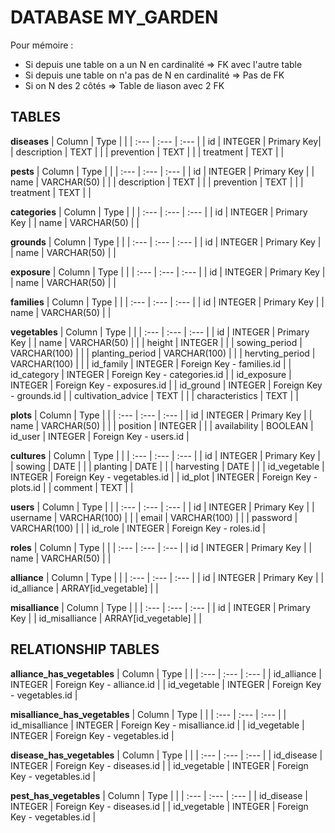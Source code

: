 # DATABASE MY_GARDEN

Pour mémoire :

- Si depuis une table on a un N en cardinalité => FK avec l'autre table
- Si depuis une table on n'a pas de N en cardinalité => Pas de FK
- Si on N des 2 côtés => Table de liason avec 2 FK

## TABLES

**diseases**
| Column | Type | |
| :--- | :--- | :--- |
| id | INTEGER | Primary Key|
| description | TEXT | |
| prevention | TEXT | |
| treatment | TEXT | |

**pests**
| Column | Type | |
| :--- | :--- | :--- |
| id | INTEGER | Primary Key |
| name | VARCHAR(50) | |
| description | TEXT | |
| prevention | TEXT | |
| treatment | TEXT | |

**categories**
| Column | Type | |
| :--- | :--- | :--- |
| id | INTEGER | Primary Key |
| name | VARCHAR(50) | |

**grounds**
| Column | Type | |
| :--- | :--- | :--- |
| id | INTEGER | Primary Key |
| name | VARCHAR(50) | |

**exposure**
| Column | Type | |
| :--- | :--- | :--- |
| id | INTEGER | Primary Key |
| name | VARCHAR(50) | |

**families**
| Column | Type | |
| :--- | :--- | :--- |
| id | INTEGER | Primary Key |
| name | VARCHAR(50) | |

**vegetables**
| Column | Type | |
| :--- | :--- | :--- |
| id | INTEGER | Primary Key |
| name | VARCHAR(50) | |
| height | INTEGER | |
| sowing_period | VARCHAR(100) | |
| planting_period | VARCHAR(100) | |
| hervting_period | VARCHAR(100) | |
| id_family | INTEGER | Foreign Key - families.id |
| id_category | INTEGER | Foreign Key - categories.id |
| id_exposure | INTEGER | Foreign Key - exposures.id |
| id_ground | INTEGER | Foreign Key - grounds.id |
| cultivation_advice | TEXT | |
| characteristics | TEXT | |

**plots**
| Column | Type | |
| :--- | :--- | :--- |
| id | INTEGER | Primary Key |
| name | VARCHAR(50) | |
| position | INTEGER | |
| availability | BOOLEAN
| id_user | INTEGER | Foreign Key - users.id |

**cultures**
| Column | Type | |
| :--- | :--- | :--- |
| id | INTEGER | Primary Key |
| sowing | DATE | |
| planting | DATE | |
| harvesting | DATE | |
| id_vegetable | INTEGER | Foreign Key - vegetables.id |
| id_plot | INTEGER | Foreign Key - plots.id |
| comment | TEXT | |

**users**
| Column | Type | |
| :--- | :--- | :--- |
| id | INTEGER | Primary Key |
| username | VARCHAR(100) | |
| email | VARCHAR(100) | |
| password | VARCHAR(100) | |
| id_role | INTEGER | Foreign Key - roles.id |

**roles**
| Column | Type | |
| :--- | :--- | :--- |
| id | INTEGER | Primary Key |
| name | VARCHAR(50) | |

**alliance**
| Column | Type | |
| :--- | :--- | :--- |
| id | INTEGER | Primary Key |
| id_alliance | ARRAY[id_vegetable] | |

**misalliance**
| Column | Type | |
| :--- | :--- | :--- |
| id | INTEGER | Primary Key |
| id_misalliance | ARRAY[id_vegetable] | |

## RELATIONSHIP TABLES

**alliance_has_vegetables**
| Column | Type | |
| :--- | :--- | :--- |
| id_alliance | INTEGER | Foreign Key - alliance.id |
| id_vegetable | INTEGER | Foreign Key - vegetables.id |

**misalliance_has_vegetables**
| Column | Type | |
| :--- | :--- | :--- |
| id_misalliance | INTEGER | Foreign Key - misalliance.id |
| id_vegetable | INTEGER | Foreign Key - vegetables.id |

**disease_has_vegetables**
| Column | Type | |
| :--- | :--- | :--- |
| id_disease | INTEGER | Foreign Key - diseases.id |
| id_vegetable | INTEGER | Foreign Key - vegetables.id |

**pest_has_vegetables**
| Column | Type | |
| :--- | :--- | :--- |
| id_disease | INTEGER | Foreign Key - diseases.id |
| id_vegetable | INTEGER | Foreign Key - vegetables.id |
